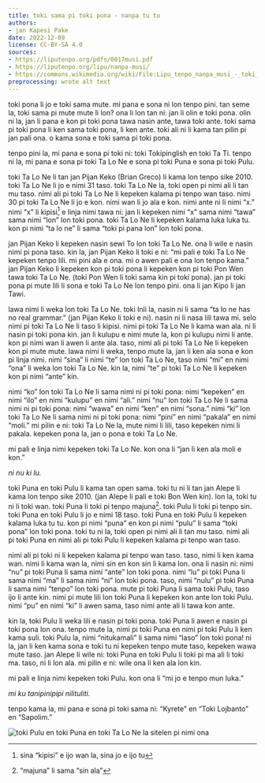 ```yaml
---
title: toki sama pi toki pona - nanpa tu tu
authors:
- jan Kapesi Pake
date: 2022-12-09
license: CC-BY-SA 4.0
sources:
- https://liputenpo.org/pdfs/0017musi.pdf
- https://liputenpo.org/lipu/nanpa-musi/
- https://commons.wikimedia.org/wiki/File:Lipu_tenpo_nanpa_musi_-_toki_sama_toki_pona.png
preprocessing: wrote alt text
---
```


toki pona li jo e toki sama mute. mi pana e sona ni lon tenpo pini. tan seme la, toki sama pi mute mute li lon? ona li lon tan ni: jan li olin e toki pona. olin ni la, jan li pana e kon pi toki pona tawa nasin ante, tawa toki ante. toki sama pi toki pona li ken sama toki pona, li ken ante. toki ali ni li kama tan pilin pi jan pali ona. o kama sona e toki sama pi toki pona.

tenpo pini la, mi pana e sona pi toki ni: toki Tokipinglish en toki Ta Ti. tenpo ni la, mi pana e sona pi toki Ta Lo Ne e sona pi toki Puna e sona pi toki Pulu.

toki Ta Lo Ne li tan jan Pijan Keko (Brian Greco) li kama lon tenpo sike 2010. toki Ta Lo Ne li jo e nimi 31 taso. toki Ta Lo Ne la, toki open pi nimi ali li tan mu taso. nimi ali pi toki Ta Lo Ne li kepeken kalama pi tenpo wan taso. nimi 30 pi toki Ta Lo Ne li jo e kon. nimi wan li jo ala e kon. nimi ante ni li nimi “x.” nimi “x” li kipisi[^1] e linja nimi tawa ni: jan li kepeken nimi “x” sama nimi “tawa” sama nimi “lon” lon toki pona. toki Ta Lo Ne li kepeken kalama luka luka tu. kon pi nimi “ta lo ne” li sama “toki pi pana lon” lon toki pona.

[^1]: sina “kipisi” e ijo wan la, sina jo e ijo tu

jan Pijan Keko li kepeken nasin sewi To lon toki Ta Lo Ne. ona li wile e nasin nimi pi pona taso. kin la, jan Pijan Keko li toki e ni: “mi pali e toki Ta Lo Ne kepeken tenpo lili. mi pini ala e ona. mi o awen pali e ona lon tenpo kama.” jan Pijan Keko li kepeken kon pi toki pona li kepeken kon pi toki Pon Wen tawa toki Ta Lo Ne. (toki Pon Wen li toki sama kin pi toki pona). jan pi toki pona pi mute lili li sona e toki Ta Lo Ne lon tenpo pini. ona li jan Kipo li jan Tawi.

lawa nimi li weka lon toki Ta Lo Ne. toki Inli la, nasin ni li sama “ta lo ne has no real grammar.” (jan Pijan Keko li toki e ni). nasin ni li nasa lili tawa mi. selo nimi pi toki Ta Lo Ne li taso li kipisi. nimi pi toki Ta Lo Ne li kama wan ala. ni li nasin pi toki pona kin. jan li kulupu e nimi mute la, kon pi kulupu nimi li ante. kon pi nimi wan li awen li ante ala. taso, nimi ali pi toki Ta Lo Ne li kepeken kon pi mute mute. lawa nimi li weka, tenpo mute la, jan li ken ala sona e kon pi linja nimi. nimi “sina” li nimi “te” lon toki Ta Lo Ne, taso nimi “mi” en nimi “ona” li weka lon toki Ta Lo Ne. kin la, nimi “te” pi toki Ta Lo Ne li kepeken kon pi nimi “ante” kin.

nimi “ko” lon toki Ta Lo Ne li sama nimi ni pi toki pona: nimi “kepeken” en nimi “ilo” en nimi “kulupu” en nimi “ali.” nimi “nu” lon toki Ta Lo Ne li sama nimi ni pi toki pona: nimi “wawa” en nimi “ken” en nimi “sona.” nimi “ki” lon toki Ta Lo Ne li sama nimi ni pi toki pona: nimi “pini” en nimi “pakala” en nimi “moli.” mi pilin e ni: toki Ta Lo Ne la, mute nimi li lili, taso kepeken nimi li pakala. kepeken pona la, jan o pona e toki Ta Lo Ne.

mi pali e linja nimi kepeken toki Ta Lo Ne. kon ona li “jan li ken ala moli e kon.”

*ni nu ki lu.*

toki Puna en toki Pulu li kama tan open sama. toki tu ni li tan jan Alepe li kama lon tenpo sike 2010. (jan Alepe li pali e toki Bon Wen kin). lon la, toki tu ni li toki wan. toki Puna li toki pi tenpo majuna[^2]. toki Pulu li toki pi tenpo sin. toki Puna en toki Pulu li jo e nimi 18 taso. toki Puna en toki Pulu li kepeken kalama luka tu tu. kon pi nimi “puna” en kon pi nimi “pulu” li sama “toki pona” lon toki pona. toki tu ni la, toki open pi nimi ali li tan mu taso. nimi ali pi toki Puna en nimi ali pi toki Pulu li kepeken kalama pi tenpo wan taso.

[^2]: “majuna” li sama “sin ala”

nimi ali pi toki ni li kepeken kalama pi tenpo wan taso. taso, nimi li ken kama wan. nimi li kama wan la, nimi sin en kon sin li kama lon. ona li nasin ni: nimi “nu” pi toki Puna li sama nimi “ante” lon toki pona. nimi “lu” pi toki Puna li sama nimi “ma” li sama nimi “ni” lon toki pona. taso, nimi “nulu” pi toki Puna li sama nimi “tenpo” lon toki pona. mute pi toki Puna li sama toki Pulu, taso ijo li ante kin. nimi pi mute lili lon toki Puna li kepeken kon ante lon toki Pulu. nimi “pu” en nimi “ki” li awen sama, taso nimi ante ali li tawa kon ante.

kin la, toki Pulu li weka lili e nasin pi toki pona. toki Puna li awen e nasin pi toki pona lon ona. tenpo mute la, nimi pi toki Puna en nimi pi toki Pulu li ken kama suli. toki Pulu la, nimi “nitukamali” li sama nimi “laso” lon toki pona! ni la, jan li ken kama sona e toki tu ni kepeken tenpo mute taso, kepeken wawa mute taso. jan Alepe li wile ni: toki Puna en toki Pulu li toki pi ma ali li toki ma. taso, ni li lon ala. mi pilin e ni: wile ona li ken ala lon kin.

mi pali e linja nimi kepeken toki Pulu. kon ona li “mi jo e tenpo mun luka.”

*mi ku tanipinipipi nilituliti.*

tenpo kama la, mi pana e sona pi toki sama ni: “Kyrete” en “Toki Lojbanto” en “Sapolim.”

![toki Pulu en toki Puna en toki Ta Lo Ne la sitelen pi nimi ona](https://upload.wikimedia.org/wikipedia/commons/3/38/Lipu_tenpo_nanpa_musi_-_toki_sama_toki_pona.png)